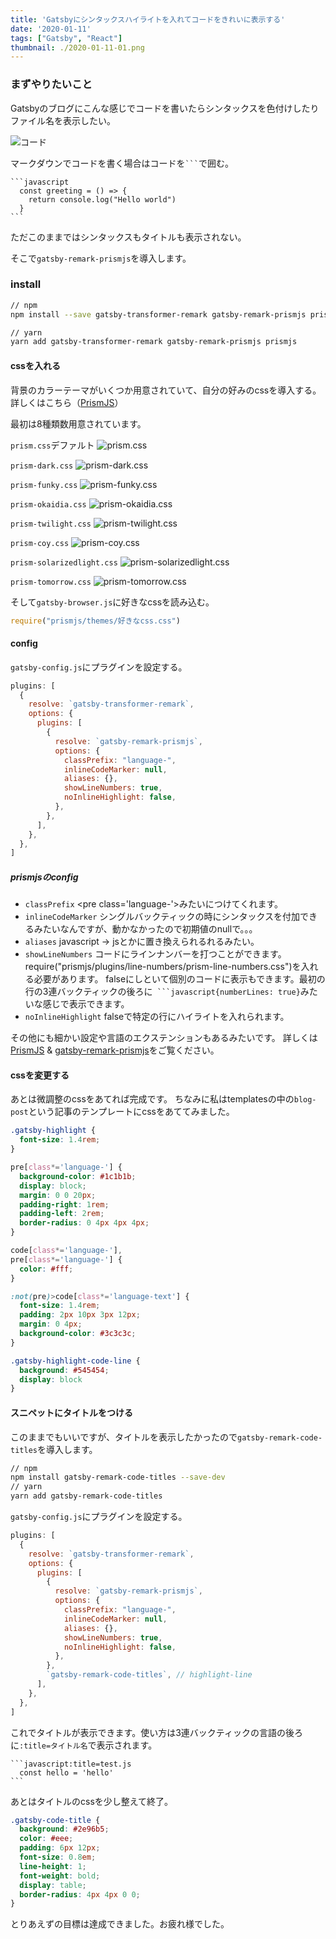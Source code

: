 ```yaml
---
title: 'Gatsbyにシンタックスハイライトを入れてコードをきれいに表示する'
date: '2020-01-11'
tags: ["Gatsby", "React"]
thumbnail: ./2020-01-11-01.png
---
```


### まずやりたいこと

Gatsbyのブログにこんな感じでコードを書いたらシンタックスを色付けしたりファイル名を表示したい。

![コード](./2020-01-11-2.png)


マークダウンでコードを書く場合はコードを` ``` `で囲む。

```text
```javascript
  const greeting = () => {
    return console.log("Hello world")
  }
```  
```

ただこのままではシンタックスもタイトルも表示されない。

そこで`gatsby-remark-prismjs`を導入します。

### install

```bash
// npm
npm install --save gatsby-transformer-remark gatsby-remark-prismjs prismjs

// yarn
yarn add gatsby-transformer-remark gatsby-remark-prismjs prismjs
```

#### cssを入れる

背景のカラーテーマがいくつか用意されていて、自分の好みのcssを導入する。  
詳しくはこちら（[PrismJS](https://prismjs.com/)）

最初は8種類数用意されています。

`prism.css`デファルト
![prism.css](2020-01-11-3.png)

`prism-dark.css`
![prism-dark.css](2020-01-11-4.png)

`prism-funky.css`
![prism-funky.css](2020-01-11-5.png)

`prism-okaidia.css`
![prism-okaidia.css](2020-01-11-6.png)

`prism-twilight.css`
![prism-twilight.css](2020-01-11-7.png)

`prism-coy.css`
![prism-coy.css](2020-01-11-8.png)

`prism-solarizedlight.css`
![prism-solarizedlight.css](2020-01-11-9.png)

`prism-tomorrow.css`
![prism-tomorrow.css](2020-01-11-10.png)
  

そして`gatsby-browser.js`に好きなcssを読み込む。

```javascript:title=gatsby-browser.js
require("prismjs/themes/好きなcss.css")
```

#### config

`gatsby-config.js`にプラグインを設定する。

```javascript:title=gatsby-config.js
plugins: [
  {
    resolve: `gatsby-transformer-remark`,
    options: {
      plugins: [
        {
          resolve: `gatsby-remark-prismjs`,
          options: {
            classPrefix: "language-",
            inlineCodeMarker: null,
            aliases: {},
            showLineNumbers: true,
            noInlineHighlight: false,
          },
        },
      ],
    },
  },
]
```

##### prismjsのconfig

- `classPrefix` \<pre class='language-'>みたいにつけてくれます。
- `inlineCodeMarker` シングルバックティックの時にシンタックスを付加できるみたいなんですが、動かなかったので初期値のnullで。。。
- `aliases` javascript -> jsとかに置き換えられるれるみたい。
- `showLineNumbers` コードにラインナンバーを打つことができます。
require("prismjs/plugins/line-numbers/prism-line-numbers.css")を入れる必要があります。
falseにしといて個別のコードに表示もできます。最初の行の3連バックティックの後ろに` ```javascript{numberLines: true}`みたいな感じで表示できます。
- `noInlineHighlight` falseで特定の行にハイライトを入れられます。

その他にも細かい設定や言語のエクステンションもあるみたいです。
詳しくは[PrismJS](https://prismjs.com/) & [gatsby-remark-prismjs](https://www.gatsbyjs.org/packages/gatsby-remark-prismjs/)をご覧ください。

#### cssを変更する

あとは微調整のcssをあてれば完成です。
ちなみに私はtemplatesの中の`blog-post`という記事のテンプレートにcssをあててみました。

```css:title=blog-post.module.scss
.gatsby-highlight {
  font-size: 1.4rem;
}

pre[class*='language-'] {
  background-color: #1c1b1b;
  display: block;
  margin: 0 0 20px;
  padding-right: 1rem;
  padding-left: 2rem;
  border-radius: 0 4px 4px 4px;
}

code[class*='language-'],
pre[class*='language-'] {
  color: #fff;
}

:not(pre)>code[class*='language-text'] {
  font-size: 1.4rem;
  padding: 2px 10px 3px 12px;
  margin: 0 4px;
  background-color: #3c3c3c;
}

.gatsby-highlight-code-line {
  background: #545454;
  display: block
}
```

#### スニペットにタイトルをつける

このままでもいいですが、タイトルを表示したかったので`gatsby-remark-code-titles`を導入します。

```bash
// npm
npm install gatsby-remark-code-titles --save-dev
// yarn
yarn add gatsby-remark-code-titles
```

`gatsby-config.js`にプラグインを設定する。

```javascript:title=gatsby-config.js
plugins: [
  {
    resolve: `gatsby-transformer-remark`,
    options: {
      plugins: [
        {
          resolve: `gatsby-remark-prismjs`,
          options: {
            classPrefix: "language-",
            inlineCodeMarker: null,
            aliases: {},
            showLineNumbers: true,
            noInlineHighlight: false,
          },
        },
        `gatsby-remark-code-titles`, // highlight-line
      ],
    },
  },
]
```

これでタイトルが表示できます。使い方は3連バックティックの言語の後ろに`:title=タイトル名`で表示されます。

```text
```javascript:title=test.js
  const hello = 'hello'
```  
```

あとはタイトルのcssを少し整えて終了。

```css:title=blog-post.module.scss
.gatsby-code-title {
  background: #2e96b5;
  color: #eee;
  padding: 6px 12px;
  font-size: 0.8em;
  line-height: 1;
  font-weight: bold;
  display: table;
  border-radius: 4px 4px 0 0;
}
```

とりあえずの目標は達成できました。お疲れ様でした。
